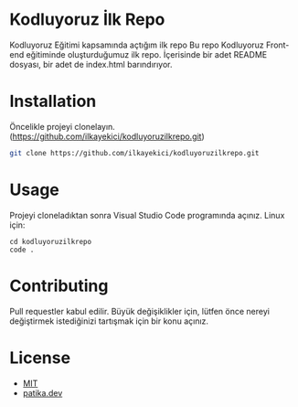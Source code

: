 # Kodluyoruz İlk Repo
Kodluyoruz Eğitimi kapsamında açtığım ilk repo
Bu repo Kodluyoruz Front-end eğitiminde oluşturduğumuz ilk repo. İçerisinde bir adet README dosyası, bir adet de index.html barındırıyor.

# Installation
Öncelikle projeyi clonelayın.(https://github.com/ilkayekici/kodluyoruzilkrepo.git)

```bash
git clone https://github.com/ilkayekici/kodluyoruzilkrepo.git
```

# Usage
Projeyi cloneladıktan sonra Visual Studio Code programında açınız.
Linux için:

```linux
cd kodluyoruzilkrepo
code .
```

# Contributing
Pull requestler kabul edilir. Büyük değişiklikler için, lütfen önce nereyi değiştirmek istediğinizi tartışmak için bir konu açınız. 

# License
* [MIT](https://choosealicense.com/licenses/mit/)
* [patika.dev](https://app.patika.dev/ilkayekici)
